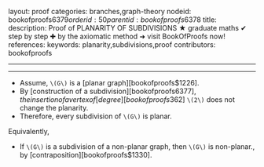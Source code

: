 layout: proof
categories: branches,graph-theory
nodeid: bookofproofs$6379
orderid: 50
parentid: bookofproofs$6378
title: 
description:  Proof of PLANARITY OF SUBDIVISIONS &#9733; graduate maths &#10004; step by step &#10010; by the axiomatic method &#10140; visit BookOfProofs now!
references: 
keywords: planarity,subdivisions,proof
contributors: bookofproofs

---


---

* Assume, `\(G\)` is a [planar graph][bookofproofs$1226].
* By [construction of a subdivision][bookofproofs$6377], the insertion of a vertex of [degree][bookofproofs$362] `\(2\)` does not change the planarity. 
* Therefore, every subdivision of `\(G\)` is planar.

Equivalently,

* If `\(G\)` is a subdivision of a non-planar graph, then `\(G\)` is non-planar., by [contraposition][bookofproofs$1330].